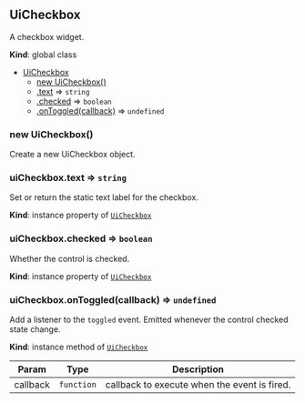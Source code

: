 <a name="UiCheckbox"></a>

## UiCheckbox
A checkbox widget.

**Kind**: global class  

* [UiCheckbox](#UiCheckbox)
    * [new UiCheckbox()](#new_UiCheckbox_new)
    * [.text](#UiCheckbox+text) ⇒ <code>string</code>
    * [.checked](#UiCheckbox+checked) ⇒ <code>boolean</code>
    * [.onToggled(callback)](#UiCheckbox+onToggled) ⇒ <code>undefined</code>

<a name="new_UiCheckbox_new"></a>

### new UiCheckbox()
Create a new UiCheckbox object.

<a name="UiCheckbox+text"></a>

### uiCheckbox.text ⇒ <code>string</code>
Set or return the static text label for the checkbox.

**Kind**: instance property of [<code>UiCheckbox</code>](#UiCheckbox)  
<a name="UiCheckbox+checked"></a>

### uiCheckbox.checked ⇒ <code>boolean</code>
Whether the control is checked.

**Kind**: instance property of [<code>UiCheckbox</code>](#UiCheckbox)  
<a name="UiCheckbox+onToggled"></a>

### uiCheckbox.onToggled(callback) ⇒ <code>undefined</code>
Add a listener to the `toggled` event. Emitted whenever the control checked state change.

**Kind**: instance method of [<code>UiCheckbox</code>](#UiCheckbox)  

| Param | Type | Description |
| --- | --- | --- |
| callback | <code>function</code> | callback to execute when the event is fired. |

